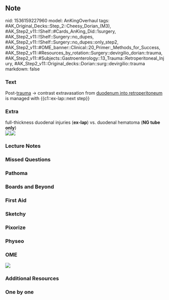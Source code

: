 ## Note
nid: 1536159227960
model: AnKingOverhaul
tags: #AK_Original_Decks::Step_2::Cheesy_Dorian_(M3), #AK_Step2_v11::!Shelf::#Cards_AnKing_Did::1surgery, #AK_Step2_v11::!Shelf::Surgery::no_dupes, #AK_Step2_v11::!Shelf::Surgery::no_dupes::only_step2, #AK_Step2_v11::#OME_banner::Clinical::20_Primer:_Methods_for_Success, #AK_Step2_v11::#Resources_by_rotation::Surgery::devirgilio_dorian::trauma, #AK_Step2_v11::#Subjects::Gastroenterology::13_Trauma::Retroperitoneal_Injury, #AK_Step2_v11::Original_decks::Dorian::surg::devirgilio::trauma
markdown: false

### Text
Post-<u>trauma</u> → contrast extravasation from <u>duodenum into
retroperitoneum</u> is managed with {{c1::ex-lap::next step}}

### Extra
<div>
  full-thickness duodenal injuries (<b>ex-lap</b>) vs. duodenal
  hematoma (<b>NG tube only</b>)
</div><img src="paste-2025180159279105.jpg"><img src=
"paste-4091991436558337.jpg">

### Lecture Notes


### Missed Questions


### Pathoma


### Boards and Beyond


### First Aid


### Sketchy


### Pixorize


### Physeo


### OME
<div class="ome-widget">
  <a href="https://onlinemeded.org/spa/surgery?ref=anki"><img src=
  "_OME_AnkiFlashcards_Topic_6.png"></a>
</div>

### Additional Resources


### One by one

